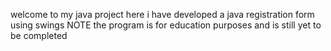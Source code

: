 welcome to my java project
here i have developed a java registration form using swings
NOTE the program is for education purposes and is still yet to be completed
